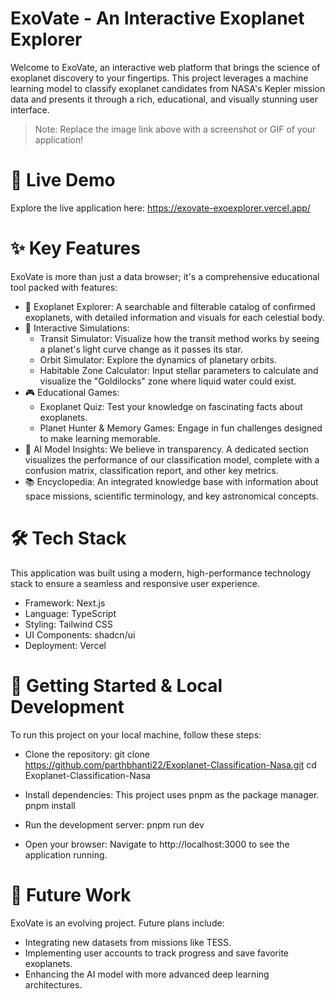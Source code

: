 # ExoVate - An Interactive Exoplanet Explorer

Welcome to ExoVate, an interactive web platform that brings the science of exoplanet discovery to your fingertips. This project leverages a machine learning model to classify exoplanet candidates from NASA's Kepler mission data and presents it through a rich, educational, and visually stunning user interface.
> Note: Replace the image link above with a screenshot or GIF of your application!
> 
# 🚀 Live Demo
Explore the live application here: https://exovate-exoexplorer.vercel.app/
# ✨ Key Features
ExoVate is more than just a data browser; it's a comprehensive educational tool packed with features:
 * 🌌 Exoplanet Explorer: A searchable and filterable catalog of confirmed exoplanets, with detailed information and visuals for each celestial body.
 * 🔬 Interactive Simulations:
   * Transit Simulator: Visualize how the transit method works by seeing a planet's light curve change as it passes its star.
   * Orbit Simulator: Explore the dynamics of planetary orbits.
   * Habitable Zone Calculator: Input stellar parameters to calculate and visualize the "Goldilocks" zone where liquid water could exist.
 * 🎮 Educational Games:
   * Exoplanet Quiz: Test your knowledge on fascinating facts about exoplanets.
   * Planet Hunter & Memory Games: Engage in fun challenges designed to make learning memorable.
 * 🤖 AI Model Insights: We believe in transparency. A dedicated section visualizes the performance of our classification model, complete with a confusion matrix, classification report, and other key metrics.
 * 📚 Encyclopedia: An integrated knowledge base with information about space missions, scientific terminology, and key astronomical concepts.
# 🛠️ Tech Stack
This application was built using a modern, high-performance technology stack to ensure a seamless and responsive user experience.
 * Framework: Next.js
 * Language: TypeScript
 * Styling: Tailwind CSS
 * UI Components: shadcn/ui
 * Deployment: Vercel
# 🔧 Getting Started & Local Development
To run this project on your local machine, follow these steps:
 * Clone the repository:
   git clone https://github.com/parthbhanti22/Exoplanet-Classification-Nasa.git
cd Exoplanet-Classification-Nasa

 * Install dependencies:
   This project uses pnpm as the package manager.
   pnpm install

 * Run the development server:
   pnpm run dev

 * Open your browser:
   Navigate to http://localhost:3000 to see the application running.
# 🌟 Future Work
ExoVate is an evolving project. Future plans include:
 * Integrating new datasets from missions like TESS.
 * Implementing user accounts to track progress and save favorite exoplanets.
 * Enhancing the AI model with more advanced deep learning architectures.